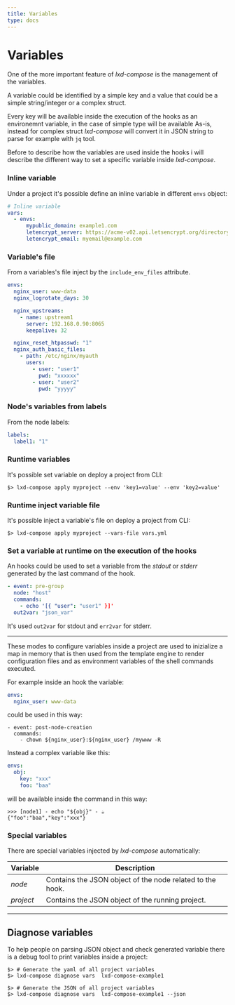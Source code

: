 ```yaml
---
title: Variables
type: docs
---
```


# Variables

One of the more important feature of *lxd-compose* is the management of the
variables.

A variable could be identified by a simple key and a value that could be
a simple string/integer or a complex struct.

Every key will be available inside the execution of the hooks as an environemnt
variable, in the case of simple type will be available As-is, instead for
complex struct *lxd-compose* will convert it in JSON string to parse for
example with `jq` tool.

Before to describe how the variables are used inside the hooks i will describe
the different way to set a specific variable inside *lxd-compose*.



### Inline variable

Under a project it's possible define an inline variable in different `envs` object:

```yaml
# Inline variable
vars:
  - envs:
      mypublic_domain: example1.com
      letencrypt_server: https://acme-v02.api.letsencrypt.org/directory
      letencrypt_email: myemail@example.com
```

### Variable's file

From a variables's file inject by the `include_env_files` attribute.

```yaml
envs:
  nginx_user: www-data
  nginx_logrotate_days: 30

  nginx_upstreams:
    - name: upstream1
      server: 192.168.0.90:8065
      keepalive: 32

  nginx_reset_htpasswd: "1"
  nginx_auth_basic_files:
    - path: /etc/nginx/myauth
      users:
        - user: "user1"
          pwd: "xxxxxx"
        - user: "user2"
          pwd: "yyyyy"
```

### Node's variables from labels

From the node labels:

```yaml
labels:
  label1: "1"
```

### Runtime variables

It's possible set variable on deploy a project from CLI:

```shell
$> lxd-compose apply myproject --env 'key1=value' --env 'key2=value'
```

### Runtime inject variable file

It's possible inject a variable's file on deploy a project from CLI:

```shell
$> lxd-compose apply myproject --vars-file vars.yml
```

### Set a variable at runtime on the execution of the hooks

An hooks could be used to set a variable from the *stdout* or *stderr*
generated by the last command of the hook.

```yaml
- event: pre-group
  node: "host"
  commands:
    - echo '[{ "user": "user1" }]'
  out2var: "json_var"
```

It's used `out2var` for stdout and `err2var` for stderr.

***

These modes to configure variables inside a project are used to inizialize
a map in memory that is then used from the template engine to render
configuration files and as environment variables of the shell commands
executed.

For example inside an hook the variable:

```yaml
envs:
  nginx_user: www-data
```

could be used in this way:

```
- event: post-node-creation
  commands:
    - chown ${nginx_user}:${nginx_user} /mywww -R
```

Instead a complex variable like this:

```yaml
envs:
  obj:
    key: "xxx"
    foo: "baa"
```

will be available inside the command in this way:

```
>>> [node1] - echo "${obj}" - ☕
{"foo":"baa","key":"xxx"}
```

### Special variables

There are special variables injected by *lxd-compose* automatically:

| Variable | Description |
| -------- | ----------- |
| *node*   | Contains the JSON object of the node related to the hook. |
| *project* | Contains the JSON object of the running project. |

***

## Diagnose variables

To help people on parsing JSON object and check generated variable there
is a debug tool to print variables inside a project:

```shell
$> # Generate the yaml of all project variables
$> lxd-compose diagnose vars  lxd-compose-example1

$> # Generate the JSON of all project variables
$> lxd-compose diagnose vars  lxd-compose-example1 --json
```

